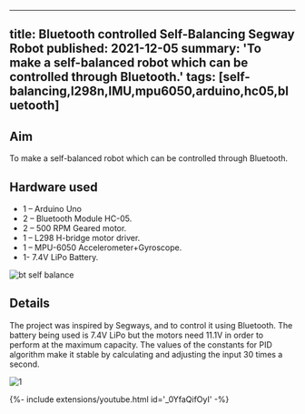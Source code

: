 <!-- ---
title: Bluetooth controlled Self-Balancing Segway Robot
tags: [self-balancing,l298n,IMU,mpu6050,arduino,hc05,bluetooth]
layout: article
mode: normal
type: article
sharing: true
author: Parakh M. Gupta
show_author_profile: true
show_title: true
full_width: false
header: true
cover: /assets/images/blog/thumbnails/Bluetooth controlled Self-Balancing Segway Robot.png
--- -->

---
title: Bluetooth controlled Self-Balancing Segway Robot
published: 2021-12-05
summary: 'To make a self-balanced robot which can be controlled through Bluetooth.'
tags: [self-balancing,l298n,IMU,mpu6050,arduino,hc05,bluetooth]
---

## Aim
To make a self-balanced robot which can be controlled through Bluetooth.
<!--more-->
## Hardware used
- 1 – Arduino Uno
- 2 – Bluetooth Module HC-05.
- 2 – 500 RPM Geared motor.
- 1 – L298 H-bridge motor driver.
- 1 – MPU-6050 Accelerometer+Gyroscope.
- 1- 7.4V LiPo Battery.

<Image
  src='/static/images/blog/bluetooth-self-balancing/2.png'
  alt='bt self balance'
  width='auto'
  height='auto'
/>
## Details
The project was inspired by Segways, and to control it using Bluetooth. The battery being used is 7.4V LiPo but the motors need 11.1V in order to perform at the maximum capacity. The values of the constants for PID algorithm make it stable by calculating and adjusting the input 30 times a second.

<Image
  src='/static/images/blog/bluetooth-self-balancing/1.png'
  alt='1'
  width='auto'
  height='auto'
/>
<div>{%- include extensions/youtube.html id='_0YfaQifOyI' -%}</div>

